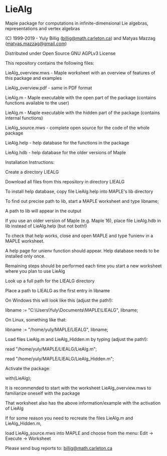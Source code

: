 # LieAlg

Maple package for computations in infinite-dimensional Lie algebras, representations and vertex algebras

(C) 1999-2019 - Yuly Billig (billig@math.carleton.ca) and Matyas Mazzag (matyas.mazzag@gmail.com)

Distributed under Open Source GNU AGPLv3 License


This repository contains the following files:

LieAlg_overview.mws - Maple worksheet with an overview of features of this package and examples

LieAlg_overview.pdf - same in PDF format

LieAlg.m - Maple executable with the open part of the package (contains functions available to the user)

LieAlg.m - Maple executable with the hidden part of the package (contains internal functions)

LieAlg_source.mws - complete open source for the code of the whole package

LieAlg.help - help database for the functions in the package

LieAlg.hdb - help database for the older versions of Maple


Installation Instructions:

Create a directory LIEALG

Download all files from this repository in directory LIEALG

To install help database, copy file LieAlg.help into MAPLE's lib directory

To find out precise path to lib, start a MAPLE worksheet and type libname;

A path to lib will appear in the output

If you use an older version of Maple (e.g. Maple 16), place file LieAlg.hdb in lib instead of LieAlg.help (but not both!)

To check that help works, close and open MAPLE and type ?unienv in a MAPLE worksheet. 

A help page for unienv function should appear. Help database needs to be installed only once.


Remaining steps should be performed each time you start a new worksheet where you plan to use LieAlg

Look up a full path for the LIEALG directory

Place a path to LIEALG as the first entry in libname

On Windows this will look like this (adjust the path!):

libname := "C:\\Users\\Yuly\\Documents\\MAPLE\\LIEALG", libname;

On Linux, something like that:

libname := "/home/yuly/MAPLE/LIEALG", libname;

Load files LieAlg.m and LieAlg_Hidden.m by typing (adjust the path!):

read "/home/yuly/MAPLE/LIEALG/LieAlg.m"; 

read "/home/yuly/MAPLE/LIEALG/LieAlg_Hidden.m";

Activate the package:

with(LieAlg);


It is recommended to start with the worksheet LieAlg_overview.mws to familiarize oneself with the package

That worksheet also has the above information/example with the activation of LieAlg


If for some reason you need to recreate the files LieAlg.m and LieAlg_Hidden.m, 

load LieAlg_source.mws into MAPLE and choose from the menu: Edit -> Execute -> Worksheet 


Please send bug reports to: billig@math.carleton.ca

